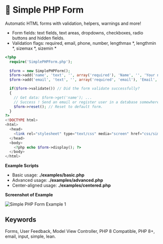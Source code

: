 📝 Simple PHP Form
==================

Automatic HTML forms with validation, helpers, warnings and more!

* Form fields: text fields, text areas, dropdowns, checkboxes, radio buttons and hidden fields.
* Validation flags: required, email, phone, number, lengthmax *, lengthmin *, sizemax *, sizemin *

```php
<?php 
  require('SimplePHPForm.php'); 
  
  $form = new SimplePHPForm();
  $form->add('name', 'text', '', array('required'), 'Name', '', 'Your name is required.');
  $form->add('email', 'text', '', array('required', 'email'), 'Email', '', 'Your email is required.');

  if($form->validate()) // Did the form validate successfully?
  {
    // Get data: $form->get('name'); ...
    // Success ! Send an email or register user in a database somewhere...
    $form->reset(); // Reset to default form.
  }
?>
<!DOCTYPE html>
<html>
  <head>
    <link rel="stylesheet" type="text/css" media="screen" href="css/simplephpform_default.css" />
  </head>
  <body>
    <?php echo $form->display(); ?>
  </body>
</html> 
```

**Example Scripts**

<ul>
<li>Basic usage: <strong>./examples/basic.php</strong></li>
<li>Advanced usage: <strong>./examples/advanced.php</strong></li>
<li>Center-aligned usage: <strong>./examples/centered.php</strong></li>
</ul>

**Screenshot of Example**

<img src="http://i.imgur.com/PNtyxTl.png" alt="Simple PHP Form Example 1" />

## Keywords

Forms, User Feedback, Model View Controller, PHP 8 Compatible, PHP 8+, email, input, simple, lean.
